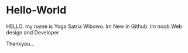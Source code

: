 # Hello-World

HELLO.
my name is Yoga Satria Wibowo.
Im New in Github. Im noob Web design and Developer

Thankyou...
